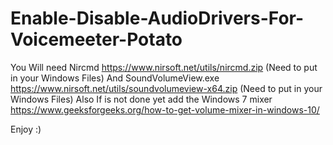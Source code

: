# Enable-Disable-AudioDrivers-For-Voicemeeter-Potato

  You Will need Nircmd https://www.nirsoft.net/utils/nircmd.zip (Need to put in your Windows Files)
  And SoundVolumeView.exe https://www.nirsoft.net/utils/soundvolumeview-x64.zip (Need to put in your Windows Files)
  Also If is not done yet add the Windows 7 mixer https://www.geeksforgeeks.org/how-to-get-volume-mixer-in-windows-10/
         

Enjoy :)
